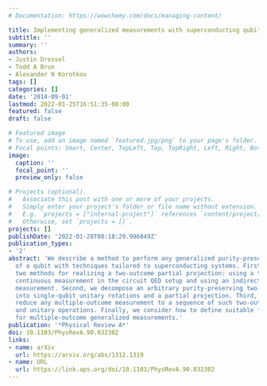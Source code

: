 ```yaml
---
# Documentation: https://wowchemy.com/docs/managing-content/

title: Implementing generalized measurements with superconducting qubits
subtitle: ''
summary: ''
authors:
- Justin Dressel
- Todd A Brun
- Alexander N Korotkov
tags: []
categories: []
date: '2014-09-01'
lastmod: 2022-01-25T16:51:35-08:00
featured: false
draft: false

# Featured image
# To use, add an image named `featured.jpg/png` to your page's folder.
# Focal points: Smart, Center, TopLeft, Top, TopRight, Left, Right, BottomLeft, Bottom, BottomRight.
image:
  caption: ''
  focal_point: ''
  preview_only: false

# Projects (optional).
#   Associate this post with one or more of your projects.
#   Simply enter your project's folder or file name without extension.
#   E.g. `projects = ["internal-project"]` references `content/project/deep-learning/index.md`.
#   Otherwise, set `projects = []`.
projects: []
publishDate: '2022-01-28T00:18:29.996849Z'
publication_types:
- '2'
abstract: 'We describe a method to perform any generalized purity-preserving measurement
  of a qubit with techniques tailored to superconducting systems. First, we consider
  two methods for realizing a two-outcome partial projection: using a thresholded
  continuous measurement in the circuit QED setup and using an indirect ancilla qubit
  measurement. Second, we decompose an arbitrary purity-preserving two-outcome measurement
  into single-qubit unitary rotations and a partial projection. Third, we systematically
  reduce any multiple-outcome measurement to a sequence of such two-outcome measurements
  and unitary operations. Finally, we consider how to define suitable fidelity measures
  for multiple-outcome generalized measurements.'
publication: '*Physical Review A*'
doi: 10.1103/PhysRevA.90.032302
links:
- name: arXiv
  url: https://arxiv.org/abs/1312.1319
- name: URL
  url: https://link.aps.org/doi/10.1103/PhysRevA.90.032302
---
```


